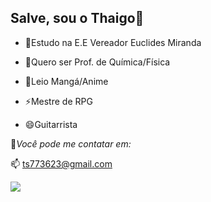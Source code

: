 ## Salve, sou o Thaigo👋

- 🔭Estudo na E.E Vereador Euclides Miranda

- 🌱Quero ser Prof. de Química/Física

- 💬Leio Mangá/Anime

- ⚡Mestre de RPG

- 😄Guitarrista

🔗*Você pode me contatar em:*

📫 ts773623@gmail.com

![](https://media1.tenor.com/m/H2YMB2fDuosAAAAC/jjk-jujutsu-kaisen.gif)
